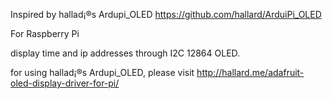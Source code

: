Inspired by hallad¡®s Ardupi_OLED  https://github.com/hallard/ArduiPi_OLED

For Raspberry Pi

display time and ip addresses through I2C 12864 OLED.

for using hallad¡®s Ardupi_OLED, please visit http://hallard.me/adafruit-oled-display-driver-for-pi/
